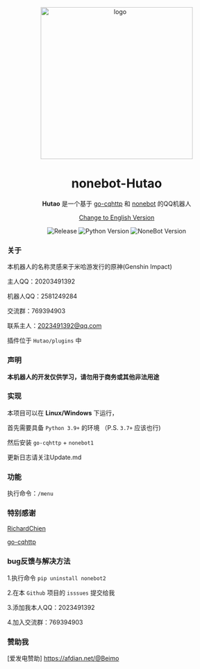 <div align="center">
<img width="350" src="https://avatars.githubusercontent.com/u/66893970?s=400&u=91f7624017521f1c14401a05bb23f93792731447&v=4" alt="logo">

 
# nonebot-Hutao
 
 **Hutao** 是一个基于 [go-cqhttp](https://github.com/Mrs4s/go-cqhttp) 和 [nonebot](https://github.com/nonebot/nonebot) 的QQ机器人
 
[Change to English Version](https://github.com/Ganyu2007/nonebot-Ganyu/blob/main/English_README.md)

![Release](https://img.shields.io/badge/Release-v0.0.1-red.svg)
![Python Version](https://img.shields.io/badge/Python-3.9+-yellow.svg)
![NoneBot Version](https://img.shields.io/badge/nonebot-nonebot1-blue.svg)

</div>


### 关于
本机器人的名称灵感来于米哈游发行的原神(Genshin Impact)

主人QQ：20203491392

机器人QQ：2581249284

交流群：769394903

联系主人：2023491392@qq.com

插件位于 `Hutao/plugins` 中

### 声明
**本机器人的开发仅供学习，请勿用于商务或其他非法用途**

### 实现
本项目可以在 **Linux/Windows** 下运行，

首先需要具备 `Python 3.9+` 的环境 （P.S. `3.7+` 应该也行)

然后安装 `go-cqhttp` +  `nonebot1`

更新日志请关注Update.md




### 功能
执行命令：`/menu`



### 特别感谢
[RichardChien](https://github.com/richardchien)

[go-cqhttp](https://github.com/Mrs4s/go-cqhttp)


### bug反馈与解决方法
1.执行命令 `pip uninstall nonebot2`

2.在本 `Github` 项目的 `isssues` 提交给我

3.添加我本人QQ：2023491392

4.加入交流群：769394903
### 赞助我
[爱发电赞助] https://afdian.net/@Beimo

